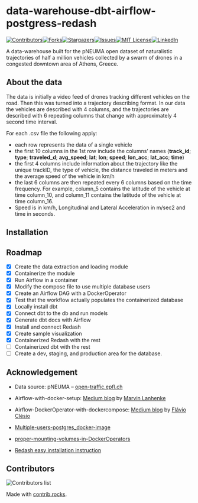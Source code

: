 # data-warehouse-dbt-airflow-postgress-redash

[![Contributors][contributors-shield]][contributors-url][![Forks][forks-shield]][forks-url][![Stargazers][stars-shield]][stars-url][![Issues][issues-shield]][issues-url][![MIT License][license-shield]][license-url][![LinkedIn][linkedin-shield]][linkedin-url]

A data-warehouse built for the pNEUMA open dataset of naturalistic trajectories of half a million vehicles collected by a swarm of drones in a congested downtown area of Athens, Greece.

## About the data

The data is initially a video feed of drones tracking different vehicles on the road. Then this was turned into a trajectory describing format. In our data the vehicles are described with 4 columns, and the trajectories are described with 6 repeating columns that change with approximately 4 second time interval.

For each .csv file the following apply:

- each row represents the data of a single vehicle
- the first 10 columns in the 1st row include the columns’ names
(**track_id**; **type**; **traveled_d**; **avg_speed**; **lat**; **lon**; **speed**; **lon_acc**; **lat_acc**; **time**)
- the first 4 columns include information about the trajectory like the unique trackID, the type of vehicle, the distance traveled in meters and the average speed of the vehicle in km/h
- the last 6 columns are then repeated every 6 columns based on the time frequency. For example, column_5 contains the latitude of the vehicle at time column_10, and column­­­_11 contains the latitude of the vehicle at time column_16.
- Speed is in km/h, Longitudinal and Lateral Acceleration in m/sec2 and time in seconds.

## Installation

## Roadmap

- [x] Create the data extraction and loading module
- [x] Containerize the module
- [x] Run Airflow in a container
- [x] Modify the compose file to use multiple database users
- [x] Create an Airflow DAG with a DockerOperator
- [x] Test that the workflow actually populates the containerized database
- [x] Locally install dbt
- [x] Connect dbt to the db and run models
- [x] Generate dbt docs with Airflow
- [x] Install and connect Redash
- [x] Create sample visualization
- [x] Containerized Redash with the rest
- [ ] Containerized dbt with the rest
- [ ] Create a dev, staging, and production area for the database.

## Acknowledgement

- Data source: pNEUMA – [open-traffic.epfl.ch](https://www.google.com/url?q=http://open-traffic.epfl.ch&sa=D&ust=1598884463327000&usg=AFQjCNF55kUX-00yiJbzlPzZhbgY2R4cfg)

- Airflow-with-docker-setup: [Medium blog](https://towardsdatascience.com/setting-up-apache-airflow-with-docker-compose-in-5-minutes-56a1110f4122) by [Marvin Lanhenke](https://medium.com/@marvinlanhenke)

- Airflow-DockerOperator-with-dockercompose: [Medium blog](https://towardsdatascience.com/using-apache-airflow-dockeroperator-with-docker-compose-57d0217c8219) by [Flávio Clésio](https://flavioclesio.medium.com/)

- [Multiple-users-postgres_docker-image](https://hub.docker.com/r/lmmdock/postgres-multi)

- [proper-mounting-volumes-in-DockerOperators](https://stackoverflow.com/questions/64947706/mounting-directories-using-docker-operator-on-airflow-is-not-working)

- [Redash easy installation instruction][redash-install-blog]

## Contributors

![Contributors list](https://contrib.rocks/image?repo=Hen0k/data-warehouse-dbt-airflow-postgress)

Made with [contrib.rocks](https://contrib.rocks).

<!-- MARKDOWN LINKS & IMAGES -->
<!-- https://www.markdownguide.org/basic-syntax/#reference-style-links -->
[contributors-shield]: https://img.shields.io/github/contributors/Hen0k/data-warehouse-dbt-airflow-postgress.svg?style=for-the-badge
[contributors-url]: https://github.com/Hen0k/data-warehouse-dbt-airflow-postgress/graphs/contributors
[forks-shield]: https://img.shields.io/github/forks/Hen0k/data-warehouse-dbt-airflow-postgress.svg?style=for-the-badge
[forks-url]: https://github.com/Hen0k/data-warehouse-dbt-airflow-postgress/network/members
[stars-shield]: https://img.shields.io/github/stars/Hen0k/data-warehouse-dbt-airflow-postgress.svg?style=for-the-badge
[stars-url]: https://github.com/Hen0k/data-warehouse-dbt-airflow-postgress/stargazers
[issues-shield]: https://img.shields.io/github/issues/Hen0k/data-warehouse-dbt-airflow-postgress.svg?style=for-the-badge
[issues-url]: https://github.com/Hen0k/data-warehouse-dbt-airflow-postgress/issues
[license-shield]: https://img.shields.io/github/license/Hen0k/data-warehouse-dbt-airflow-postgress.svg?style=for-the-badge
[license-url]: https://github.com/Hen0k/data-warehouse-dbt-airflow-postgress/blob/master/LICENSE
[linkedin-shield]: https://img.shields.io/badge/-LinkedIn-black.svg?style=for-the-badge&logo=linkedin&colorB=555
[linkedin-url]: https://www.linkedin.com/in/henok-tilaye-b18840151/
[redash-install-blog]: https://www.techrepublic.com/article/how-to-deploy-redash-data-visualization-dashboard-help-docker/
